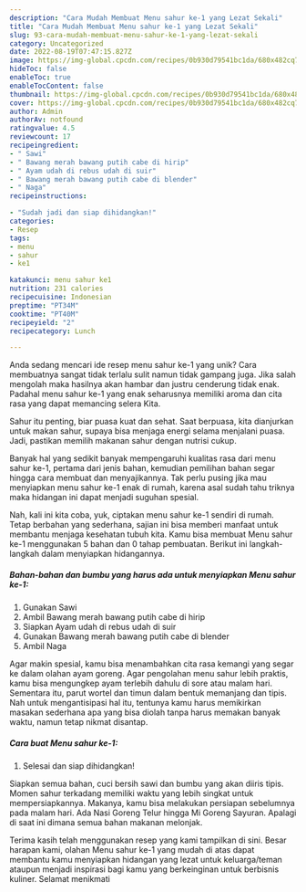 ```yaml
---
description: "Cara Mudah Membuat Menu sahur ke-1 yang Lezat Sekali"
title: "Cara Mudah Membuat Menu sahur ke-1 yang Lezat Sekali"
slug: 93-cara-mudah-membuat-menu-sahur-ke-1-yang-lezat-sekali
category: Uncategorized
date: 2022-08-19T07:47:15.827Z
image: https://img-global.cpcdn.com/recipes/0b930d79541bc1da/680x482cq70/menu-sahur-ke-1-foto-resep-utama.jpg
hideToc: false
enableToc: true
enableTocContent: false
thumbnail: https://img-global.cpcdn.com/recipes/0b930d79541bc1da/680x482cq70/menu-sahur-ke-1-foto-resep-utama.jpg
cover: https://img-global.cpcdn.com/recipes/0b930d79541bc1da/680x482cq70/menu-sahur-ke-1-foto-resep-utama.jpg
author: Admin
authorAv: notfound
ratingvalue: 4.5
reviewcount: 17
recipeingredient:
- " Sawi"
- " Bawang merah bawang putih cabe di hirip"
- " Ayam udah di rebus udah di suir"
- " Bawang merah bawang putih cabe di blender"
- " Naga"
recipeinstructions:

- "Sudah jadi dan siap dihidangkan!"
categories:
- Resep
tags:
- menu
- sahur
- ke1

katakunci: menu sahur ke1 
nutrition: 231 calories
recipecuisine: Indonesian
preptime: "PT34M"
cooktime: "PT40M"
recipeyield: "2"
recipecategory: Lunch

---
```





Anda sedang mencari ide resep menu sahur ke-1 yang unik? Cara membuatnya sangat tidak terlalu sulit namun tidak gampang juga. Jika salah mengolah maka hasilnya akan hambar dan justru cenderung tidak enak. Padahal menu sahur ke-1 yang enak seharusnya memiliki aroma dan cita rasa yang dapat memancing selera Kita.





Sahur itu penting, biar puasa kuat dan sehat. Saat berpuasa, kita dianjurkan untuk makan sahur, supaya bisa menjaga energi selama menjalani puasa. Jadi, pastikan memilih makanan sahur dengan nutrisi cukup.

Banyak hal yang sedikit banyak mempengaruhi kualitas rasa dari menu sahur ke-1, pertama dari jenis bahan, kemudian pemilihan bahan segar hingga cara membuat dan menyajikannya. Tak perlu pusing jika mau menyiapkan menu sahur ke-1 enak di rumah, karena asal sudah tahu triknya maka hidangan ini dapat menjadi suguhan spesial.






Nah, kali ini kita coba, yuk, ciptakan menu sahur ke-1 sendiri di rumah. Tetap berbahan yang sederhana, sajian ini bisa memberi manfaat untuk membantu menjaga kesehatan tubuh kita. Kamu bisa membuat Menu sahur ke-1 menggunakan 5 bahan dan 0 tahap pembuatan. Berikut ini langkah-langkah dalam menyiapkan hidangannya.

<!--inarticleads1-->

##### Bahan-bahan dan bumbu yang harus ada untuk menyiapkan Menu sahur ke-1:

1. Gunakan  Sawi
1. Ambil  Bawang merah bawang putih cabe di hirip
1. Siapkan  Ayam udah di rebus udah di suir
1. Gunakan  Bawang merah bawang putih cabe di blender
1. Ambil  Naga


Agar makin spesial, kamu bisa menambahkan cita rasa kemangi yang segar ke dalam olahan ayam goreng. Agar pengolahan menu sahur lebih praktis, kamu bisa mengungkep ayam terlebih dahulu di sore atau malam hari. Sementara itu, parut wortel dan timun dalam bentuk memanjang dan tipis. Nah untuk mengantisipasi hal itu, tentunya kamu harus memikirkan masakan sederhana apa yang bisa diolah tanpa harus memakan banyak waktu, namun tetap nikmat disantap. 

<!--inarticleads2-->

##### Cara buat Menu sahur ke-1:


1. Selesai dan siap dihidangkan!

Siapkan semua bahan, cuci bersih sawi dan bumbu yang akan diiris tipis. Momen sahur terkadang memiliki waktu yang lebih singkat untuk mempersiapkannya. Makanya, kamu bisa melakukan persiapan sebelumnya pada malam hari. Ada Nasi Goreng Telur hingga Mi Goreng Sayuran. Apalagi di saat ini dimana semua bahan makanan melonjak. 

Terima kasih telah menggunakan resep yang kami tampilkan di sini. Besar harapan kami, olahan Menu sahur ke-1 yang mudah di atas dapat membantu kamu menyiapkan hidangan yang lezat untuk keluarga/teman ataupun menjadi inspirasi bagi kamu yang berkeinginan untuk berbisnis kuliner. Selamat menikmati
